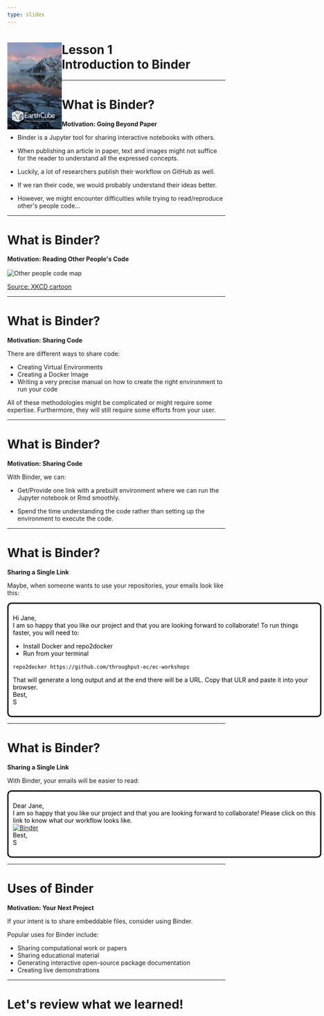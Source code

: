```yaml
---
type: slides
---
```


<div><h1><img src="https://github.com/throughput-ec/ec-workshops/blob/main/static/module1/00_ec_slide1.png?raw=true" alt="EC Theme" width=25% align="left"/> Lesson 1<br>Introduction to Binder</h1></div>

<head>
<meta charset="UTF-8" />
<meta name="viewport" content="width=device-width, initial-scale=1.0" />
<title>Page Title</title>
<style>
    /* The . with the boxed represents that it is a class */
    .boxed {
    background: white;
    color: black;
    border: 3px solid black;
    margin: 0px auto;
    width: 700px;
    padding: 10px;
    border-radius: 10px;
    }
</style>
</head>

---

# What is Binder?
**Motivation: Going Beyond Paper**

- Binder is a Jupyter tool for sharing interactive notebooks with others.

- When publishing an article in paper, text and images might not suffice for the reader to understand all the expressed concepts.

- Luckily, a lot of researchers publish their workflow on GitHub as well. 

- If we ran their code, we would probably understand their ideas better.

- However, we might encounter difficulties while trying to read/reproduce other's people code...

---

# What is Binder?
**Motivation: Reading Other People's Code**

<img src="https://www.explainxkcd.com/wiki/images/8/89/code_quality_3.png" alt="Other people code map" width=75% align="center">

[Source: XKCD cartoon](http://xkcd.com/1833/)

---

# What is Binder?
**Motivation: Sharing Code**

There are different ways to share code:

- Creating Virtual Environments
- Creating a Docker Image
- Writing a very precise manual on how to create the right environment to run your code

All of these methodologies might be complicated or might require some expertise.
Furthermore, they will still require some efforts from your user.

---

# What is Binder?
**Motivation: Sharing Code**

With Binder, we can:

- Get/Provide one link with a prebuilt environment where we can run the Jupyter notebook or Rmd smoothly.

- Spend the time understanding the code rather than setting up the environment to execute the code.

---

# What is Binder?
**Sharing a Single Link**

Maybe, when someone wants to use your repositories, your emails look like this:

<body>
<div class="boxed">

Hi Jane,  
I am so happy that you like our project and that you are looking forward to collaborate! 
To run things faster, you will need to:  
- Install Docker and repo2docker   
- Run from your terminal  
```
repo2docker https://github.com/throughput-ec/ec-workshops
```
That will generate a long output and at the end there will be a URL. Copy that ULR and paste it into your browser.  
Best,  
S

</div>
</body>

---

# What is Binder?
**Sharing a Single Link**

With Binder, your emails will be easier to read:

<div class="boxed">

Dear Jane,  
I am so happy that you like our project and that you are looking forward to collaborate! 
Please click on this link to know what our workflow looks like.  
[![Binder](https://mybinder.org/badge_logo.svg)](https://mybinder.org/v2/gh/throughput-ec/ec-workshops/binder)   
Best,  
S

</div>

---

# Uses of Binder
**Motivation: Your Next Project**

If your intent is to share embeddable files, consider using Binder.

Popular uses for Binder include:

- Sharing computational work or papers
- Sharing educational material
- Generating interactive open-source package documentation
- Creating live demonstrations

---

# Let's review what we learned!